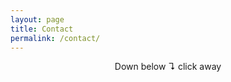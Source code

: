 ```yaml
---
layout: page
title: Contact
permalink: /contact/
---
```


<p align="center">
Down below ↴ click away
</p>
